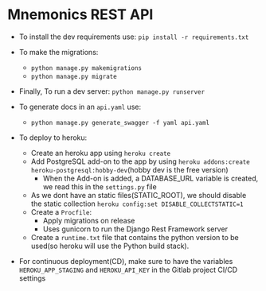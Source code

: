 # Mnemonics REST API

- To install the dev requirements use:
`pip install -r requirements.txt`
- To make the migrations:
  - `python manage.py makemigrations`
  - `python manage.py migrate`
- Finally, To run a dev server:
`python manage.py runserver`
  
- To generate docs in an `api.yaml` use:
    - `python manage.py generate_swagger -f yaml api.yaml`

- To deploy to heroku:
    - Create an heroku app using `heroku create`
    - Add PostgreSQL add-on to the app by using `heroku addons:create heroku-postgresql:hobby-dev`(hobby dev is the free version)
      - When the Add-on is added, a DATABASE_URL variable is created, we read this in the `settings.py` file
    - As we dont have an static files(STATIC_ROOT), we should disable the static collection `heroku config:set DISABLE_COLLECTSTATIC=1`
    - Create a `Procfile`:
      - Apply migrations on release
      - Uses gunicorn to run the Django Rest Framework server
    - Create a `runtime.txt` file that contains the python version to be used(so heroku will use the Python build stack).

- For continuous deployment(CD), make sure to have the variables `HEROKU_APP_STAGING` and `HEROKU_API_KEY` in the Gitlab project CI/CD settings

